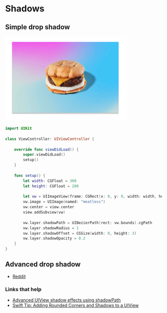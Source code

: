 # Shadows

## Simple drop shadow

![](images/simple.png)

```swift
import UIKit

class ViewController: UIViewController {

    override func viewDidLoad() {
        super.viewDidLoad()
        setup()
    }

    func setup() {
        let width: CGFloat = 300
        let height: CGFloat = 200

        let vw = UIImageView(frame: CGRect(x: 0, y: 0, width: width, height: height))
        vw.image = UIImage(named: "meatless")
        vw.center = view.center
        view.addSubview(vw)
        
        vw.layer.shadowPath = UIBezierPath(rect: vw.bounds).cgPath
        vw.layer.shadowRadius = 1
        vw.layer.shadowOffset = CGSize(width: 0, height: 3)
        vw.layer.shadowOpacity = 0.2
    }
}
```

## Advanced drop shadow


- [Reddit](https://www.reddit.com/r/swift/comments/hukfwn/uiview_with_shadow_curved_corner_and_stroke/)

### Links that help

- [Advanced UIView shadow effects using shadowPath](https://www.hackingwithswift.com/articles/155/advanced-uiview-shadow-effects-using-shadowpath)
- [Swift Tip: Adding Rounded Corners and Shadows to a UIView](https://medium.com/bytes-of-bits/swift-tips-adding-rounded-corners-and-shadows-to-a-uiview-691f67b83e4a)
